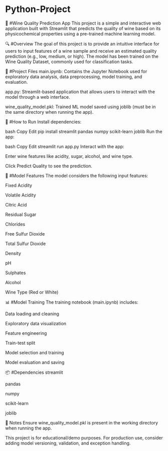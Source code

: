 # Python-Project

🍷 #Wine Quality Prediction App
This project is a simple and interactive web application built with Streamlit that predicts the quality of wine based on its physicochemical properties using a pre-trained machine learning model.

🔍 #Overview
The goal of this project is to provide an intuitive interface for users to input features of a wine sample and receive an estimated quality prediction (e.g., low, medium, or high). The model has been trained on the Wine Quality Dataset, commonly used for classification tasks.

📁 #Project Files
main.ipynb: Contains the Jupyter Notebook used for exploratory data analysis, data preprocessing, model training, and evaluation.

app.py: Streamlit-based application that allows users to interact with the model through a web interface.

wine_quality_model.pkl: Trained ML model saved using joblib (must be in the same directory when running the app).

🚀 #How to Run
Install dependencies:

bash
Copy
Edit
pip install streamlit pandas numpy scikit-learn joblib
Run the app:

bash
Copy
Edit
streamlit run app.py
Interact with the app:

Enter wine features like acidity, sugar, alcohol, and wine type.

Click Predict Quality to see the prediction.

🧠 #Model Features
The model considers the following input features:

Fixed Acidity

Volatile Acidity

Citric Acid

Residual Sugar

Chlorides

Free Sulfur Dioxide

Total Sulfur Dioxide

Density

pH

Sulphates

Alcohol

Wine Type (Red or White)

📊 #Model Training
The training notebook (main.ipynb) includes:

Data loading and cleaning

Exploratory data visualization

Feature engineering

Train-test split

Model selection and training

Model evaluation and saving

📦 #Dependencies
streamlit

pandas

numpy

scikit-learn

joblib

📌 Notes
Ensure wine_quality_model.pkl is present in the working directory when running the app.

This project is for educational/demo purposes. For production use, consider adding model versioning, validation, and exception handling.
